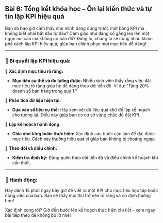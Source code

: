 ## Bài 6: Tổng kết khóa học – Ôn lại kiến thức và tự tin lập KPI hiệu quả

Bạn đã bao giờ cảm thấy như mình đang đứng trước một bảng KPI mà không biết phải bắt đầu từ đâu? Cảm giác như đang cố gắng leo lên một ngọn núi cao mà không có bản đồ? Đừng lo, chúng ta sẽ cùng nhau khám phá cách lập KPI hiệu quả, giúp bạn chinh phục mọi mục tiêu dễ dàng!

---

### 📌 Bí quyết lập KPI hiệu quả:

**🔹 Xác định mục tiêu rõ ràng:**
- **Mục tiêu cụ thể và đo lường được:** Nhiều sinh viên thấy rằng việc đặt mục tiêu rõ ràng giúp họ dễ dàng theo dõi tiến độ. Ví dụ: "Tăng 20% doanh số bán hàng trong quý 1."

**🔹 Phân tích dữ liệu hiện tại:**
- **Dựa vào số liệu cụ thể:** Hãy xem xét dữ liệu quá khứ để lập kế hoạch cho tương lai. Điều này giúp bạn có cơ sở vững chắc để đặt KPI.

**🔹 Lập kế hoạch hành động:**
- **Chia nhỏ từng bước thực hiện:** Xác định các bước cần làm để đạt được mục tiêu. Cách này thường hiệu quả vì giúp bạn không bị choáng ngợp.

**🔹 Theo dõi và điều chỉnh:**
- **Kiểm tra định kỳ:** Đừng quên theo dõi tiến độ và điều chỉnh kế hoạch khi cần thiết.

---

### 🚀 Hành động:

Hãy dành 15 phút ngay bây giờ để viết ra một KPI cho mục tiêu học tập hoặc công việc của bạn. Bạn sẽ thấy mọi thứ trở nên rõ ràng và có định hướng hơn!

Xác định xong rồi? Giờ đến bước lên kế hoạch thực hiện chi tiết – xem ngay bài tiếp theo để không bỏ lỡ nhé!